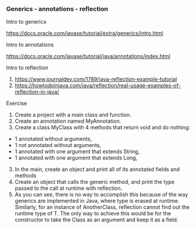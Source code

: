 ### Generics - annotations - reflection

Intro to generics

https://docs.oracle.com/javase/tutorial/extra/generics/intro.html

Intro to annotations

https://docs.oracle.com/javase/tutorial/java/annotations/index.html

Intro to reflection

1. https://www.journaldev.com/1789/java-reflection-example-tutorial
2. https://howtodoinjava.com/java/reflection/real-usage-examples-of-reflection-in-java/

Exercise

1. Create a project with a main class and function.
1. Create an annotation named MyAnnotation.
2. Create a class MyClass with 4 methods that return void and do nothing:
  - 1 annotated without arguments,
  - 1 not annotated without arguments,
  - 1 annotated with one argument that extends String,
  - 1 annotated with one argument that extends Long,
3. In the main, create an object and print all of its annotated fields and methods
4. Create an object that calls the generic method, and print the type passed to the call at runtime with reflection.
5. As you can see, there is no way to accomplish this because of the way generics are implemented in Java, where type is erased at runtime. 
   Similarly, for an instance of AnotherClass<T>, reflection cannot find out the runtime type of T. The only way to achieve this would be
   for the constructor to take the Class as an argument and keep it as a field.
